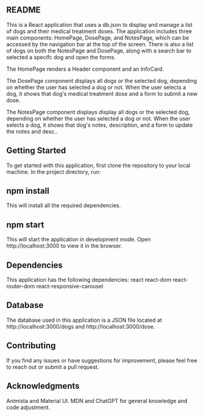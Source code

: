 ## README
This is a React application that uses a db.json to display and manage a list of dogs and their medical treatment doses. The application includes three main components: HomePage, DosePage, and NotesPage, which can be accessed by the navigation bar at the top of the screen. There is also a list of dogs on both the NotesPage and DosePage, along with a search bar to selected a specifc dog and open the forms.

The HomePage renders a Header component and an InfoCard.

The DosePage component displays all dogs or the selected dog, depending on whether the user has selected a dog or not. When the user selects a dog, it shows that dog's medical treatment dose and a form to submit a new dose.

The NotesPage component displays display all dogs or the selected dog, depending on whether the user has selected a dog or not. When the user selects a dog, it shows that dog's notes, description, and a form to update the notes and desc..

## Getting Started
To get started with this application, first clone the repository to your local machine. In the project directory, run:

## npm install
This will install all the required dependencies.

## npm start
This will start the application in development mode. Open http://localhost:3000 to view it in the browser.

## Dependencies
This application has the following dependencies:
react
react-dom
react-router-dom
react-responsive-carousel

## Database
The database used in this application is a JSON file located at 
http://localhost:3000/dogs and http://localhost:3000/dose.

## Contributing
If you find any issues or have suggestions for improvement, please feel free to reach out or submit a pull request.

## Acknowledgments 
Animista and Material UI. MDN and ChatGPT for general knowledge and code adjustment.